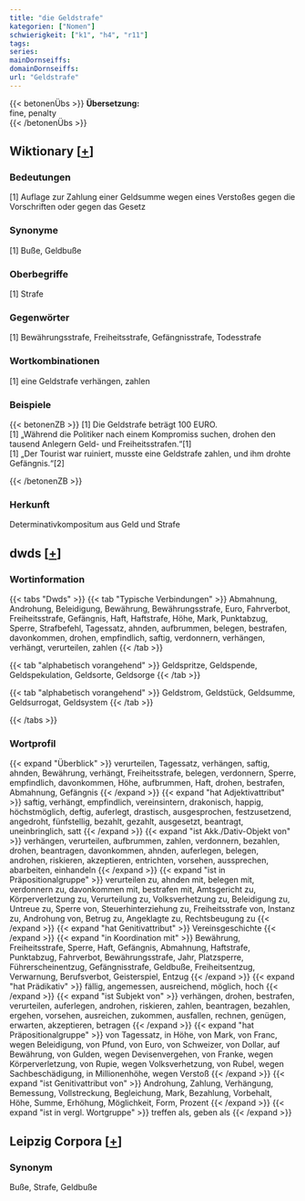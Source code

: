 ```yaml
---
title: "die Geldstrafe"
kategorien: ["Nomen"]
schwierigkeit: ["k1", "h4", "r11"]
tags:
series:
mainDornseiffs:
domainDornseiffs:
url: "Geldstrafe"
---
```


{{< betonenÜbs >}}
**Übersetzung:**  
fine, penalty  
{{< /betonenÜbs >}}

## Wiktionary [[+](https://de.wiktionary.org/wiki/Geldstrafe)]

### Bedeutungen
[1] Auflage zur Zahlung einer Geldsumme wegen eines Verstoßes gegen die Vorschriften oder gegen das Gesetz  

### Synonyme
[1] Buße, Geldbuße  

### Oberbegriffe
[1] Strafe  

### Gegenwörter
[1] Bewährungsstrafe, Freiheitsstrafe, Gefängnisstrafe, Todesstrafe  

### Wortkombinationen
[1] eine Geldstrafe verhängen, zahlen  

### Beispiele
{{< betonenZB >}}
[1] Die Geldstrafe beträgt 100 EURO.  
[1] „Während die Politiker nach einem Kompromiss suchen, drohen den tausend Anlegern Geld- und Freiheitsstrafen.“[1]  
[1] „Der Tourist war ruiniert, musste eine Geldstrafe zahlen, und ihm drohte Gefängnis.“[2]  

{{< /betonenZB >}}
### Herkunft
Determinativkompositum aus Geld und Strafe  



## dwds [[+](https://www.dwds.de/wb/Geldstrafe)]

### Wortinformation
{{< tabs "Dwds" >}}
{{< tab "Typische Verbindungen" >}}
Abmahnung, Androhung, Beleidigung, Bewährung, Bewährungsstrafe, Euro, Fahrverbot, Freiheitsstrafe, Gefängnis, Haft, Haftstrafe, Höhe, Mark, Punktabzug, Sperre, Strafbefehl, Tagessatz, ahnden, aufbrummen, belegen, bestrafen, davonkommen, drohen, empfindlich, saftig, verdonnern, verhängen, verhängt, verurteilen, zahlen
{{< /tab >}}

{{< tab "alphabetisch vorangehend" >}}
Geldspritze, Geldspende, Geldspekulation, Geldsorte, Geldsorge
{{< /tab >}}

{{< tab "alphabetisch vorangehend" >}}
Geldstrom, Geldstück, Geldsumme, Geldsurrogat, Geldsystem
{{< /tab >}}

{{< /tabs >}}

### Wortprofil
{{< expand "Überblick" >}} verurteilen, Tagessatz, verhängen, saftig, ahnden, Bewährung, verhängt, Freiheitsstrafe, belegen, verdonnern, Sperre, empfindlich, davonkommen, Höhe, aufbrummen, Haft, drohen, bestrafen, Abmahnung, Gefängnis {{< /expand >}}
{{< expand "hat Adjektivattribut" >}} saftig, verhängt, empfindlich, vereinsintern, drakonisch, happig, höchstmöglich, deftig, auferlegt, drastisch, ausgesprochen, festzusetzend, angedroht, fünfstellig, bezahlt, gezahlt, ausgesetzt, beantragt, uneinbringlich, satt {{< /expand >}}
{{< expand "ist Akk./Dativ-Objekt von" >}} verhängen, verurteilen, aufbrummen, zahlen, verdonnern, bezahlen, drohen, beantragen, davonkommen, ahnden, auferlegen, belegen, androhen, riskieren, akzeptieren, entrichten, vorsehen, aussprechen, abarbeiten, einhandeln {{< /expand >}}
{{< expand "ist in Präpositionalgruppe" >}} verurteilen zu, ahnden mit, belegen mit, verdonnern zu, davonkommen mit, bestrafen mit, Amtsgericht zu, Körperverletzung zu, Verurteilung zu, Volksverhetzung zu, Beleidigung zu, Untreue zu, Sperre von, Steuerhinterziehung zu, Freiheitsstrafe von, Instanz zu, Androhung von, Betrug zu, Angeklagte zu, Rechtsbeugung zu {{< /expand >}}
{{< expand "hat Genitivattribut" >}} Vereinsgeschichte {{< /expand >}}
{{< expand "in Koordination mit" >}} Bewährung, Freiheitsstrafe, Sperre, Haft, Gefängnis, Abmahnung, Haftstrafe, Punktabzug, Fahrverbot, Bewährungsstrafe, Jahr, Platzsperre, Führerscheinentzug, Gefängnisstrafe, Geldbuße, Freiheitsentzug, Verwarnung, Berufsverbot, Geisterspiel, Entzug {{< /expand >}}
{{< expand "hat Prädikativ" >}} fällig, angemessen, ausreichend, möglich, hoch {{< /expand >}}
{{< expand "ist Subjekt von" >}} verhängen, drohen, bestrafen, verurteilen, auferlegen, androhen, riskieren, zahlen, beantragen, bezahlen, ergehen, vorsehen, ausreichen, zukommen, ausfallen, rechnen, genügen, erwarten, akzeptieren, betragen {{< /expand >}}
{{< expand "hat Präpositionalgruppe" >}} von Tagessatz, in Höhe, von Mark, von Franc, wegen Beleidigung, von Pfund, von Euro, von Schweizer, von Dollar, auf Bewährung, von Gulden, wegen Devisenvergehen, von Franke, wegen Körperverletzung, von Rupie, wegen Volksverhetzung, von Rubel, wegen Sachbeschädigung, in Millionenhöhe, wegen Verstoß {{< /expand >}}
{{< expand "ist Genitivattribut von" >}} Androhung, Zahlung, Verhängung, Bemessung, Vollstreckung, Begleichung, Mark, Bezahlung, Vorbehalt, Höhe, Summe, Erhöhung, Möglichkeit, Form, Prozent {{< /expand >}}
{{< expand "ist in vergl. Wortgruppe" >}} treffen als, geben als {{< /expand >}}

## Leipzig Corpora [[+](https://corpora.uni-leipzig.de/en/res?word=Geldstrafe&corpusId=deu_newscrawl-public_2018)]


### Synonym
Buße, Strafe, Geldbuße


